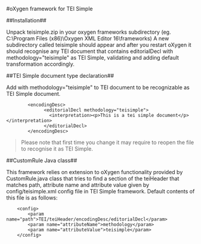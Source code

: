 #oXygen framework for TEI Simple

##Installation##

Unpack teisimple.zip in your oxygen frameworks subdirectory (eg. C:\Program Files (x86)\Oxygen XML Editor 16\frameworks)
A new subdirectory called teisimple should appear and after you restart oXygen it should recognise any TEI document
that contains editorialDecl with methodology="teisimple"  as TEI Simple, validating and adding default transformation accordingly.

##TEI Simple document type declaration##

Add <editorialDecl> with methodology="teisimple" to TEI document to be recognizable as TEI Simple document.

~~~~
        <encodingDesc>
              <editorialDecl methodology="teisimple">
                <interpretation><p>This is a tei simple document</p></interpretation>
              </editorialDecl>
        </encodingDesc>
~~~~

>Please note that first time you change <editorialDecl> it may require to reopen the file to recognise it as TEI Simple.

##CustomRule Java class##

This framework relies on extension to oXygen functionality provided by CustomRule.java class that tries to find
a section of the teiHeader that matches path, attribute name and attribute value given by config/teisimple.xml config file in TEI Simple framework.
Default contents of this file is as follows:

~~~~
    <config>
        <param name="path">TEI/teiHeader/encodingDesc/editorialDecl</param>
        <param name="attributeName">methodology</param>
        <param name="attributeValue">teisimple</param>
    </config>
~~~~


